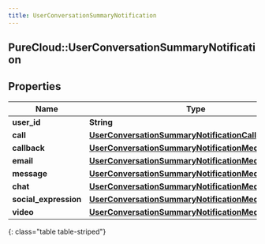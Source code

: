 ```yaml
---
title: UserConversationSummaryNotification
---
```

## PureCloud::UserConversationSummaryNotification

## Properties

|Name | Type | Description | Notes|
|------------ | ------------- | ------------- | -------------|
| **user_id** | **String** |  | [optional] |
| **call** | [**UserConversationSummaryNotificationCall**](UserConversationSummaryNotificationCall.html) |  | [optional] |
| **callback** | [**UserConversationSummaryNotificationMediaSummary**](UserConversationSummaryNotificationMediaSummary.html) |  | [optional] |
| **email** | [**UserConversationSummaryNotificationMediaSummary**](UserConversationSummaryNotificationMediaSummary.html) |  | [optional] |
| **message** | [**UserConversationSummaryNotificationMediaSummary**](UserConversationSummaryNotificationMediaSummary.html) |  | [optional] |
| **chat** | [**UserConversationSummaryNotificationMediaSummary**](UserConversationSummaryNotificationMediaSummary.html) |  | [optional] |
| **social_expression** | [**UserConversationSummaryNotificationMediaSummary**](UserConversationSummaryNotificationMediaSummary.html) |  | [optional] |
| **video** | [**UserConversationSummaryNotificationMediaSummary**](UserConversationSummaryNotificationMediaSummary.html) |  | [optional] |
{: class="table table-striped"}


